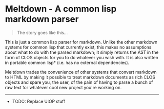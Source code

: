 # Meltdown - A common lisp markdown parser
> The story goes like this...

This is just a common lisp parser for markdown. Unlike the other markdown
systems for common lisp that currently exist, this makes no assumptions about
what to do with the parsed markdown; it simply returns the AST in the form of
CLOS objects for you to do whatever you wish with. It is also written in
portable common lisp* (i.e. has no external dependencies).

Meltdown trades the convenience of other systems that convert markdown to HTML
by making it possible to treat markdown documents as rich CLOS objects and spare
you, the user, of the pain of having to parse a bunch of raw text for whatever
cool new project you're working on.

---
* TODO: Replace UIOP stuff 
